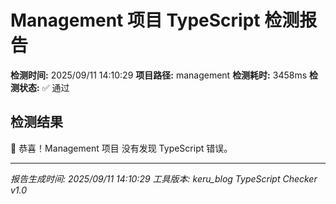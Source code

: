 # Management 项目 TypeScript 检测报告

**检测时间:** 2025/09/11 14:10:29
**项目路径:** management
**检测耗时:** 3458ms
**检测状态:** ✅ 通过

## 检测结果

🎉 恭喜！Management 项目 没有发现 TypeScript 错误。

---
*报告生成时间: 2025/09/11 14:10:29*
*工具版本: keru_blog TypeScript Checker v1.0*
